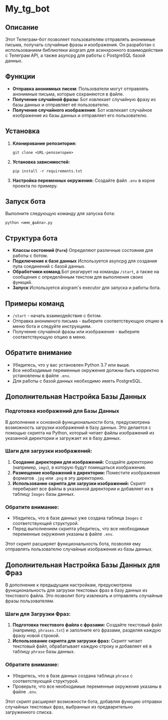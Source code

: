 # My_tg_bot

## Описание

Этот Телеграм-бот позволяет пользователям отправлять анонимные письма, получать случайные фразы и изображения. Он разработан с использованием библиотеки aiogram для асинхронного взаимодействия с Телеграм API, а также asyncpg для работы с PostgreSQL базой данных.

## Функции

- **Отправка анонимных писем**: Пользователи могут отправлять анонимные письма, которые сохраняются в файле.
- **Получение случайной фразы**: Бот извлекает случайную фразу из базы данных и отправляет её пользователю.
- **Получение случайного изображения**: Бот извлекает случайное изображение из базы данных и отправляет его пользователю.

## Установка

1. **Клонирование репозитория:**
    
    ```
    git clone <URL-репозитория>
    
    ```
    
2. **Установка зависимостей:**
    
    ```
    pip install -r requirements.txt
    
    ```
    
3. **Настройка переменных окружения:**
Создайте файл `.env` в корне проекта по примеру.

## Запуск бота

Выполните следующую команду для запуска бота:

```
python <имя_файла>.py

```

## Структура бота

- **Классы состояний (`Form`)**
Определяют различные состояния для работы с ботом.
- **Подключение к базе данных**
Используется asyncpg для создания пула соединений с базой данных.
- **Обработчики команд**
Бот реагирует на команды `/start`, а также на сообщения с определённым текстом для выполнения своих функций.
- **Запуск**
Используется aiogram's executor для запуска и работы бота.

## Примеры команд

- `/start` - начать взаимодействие с ботом.
- Отправка анонимного письма - выберите соответствующую опцию в меню бота и следуйте инструкциям.
- Получение случайной фразы или изображения - выберите соответствующую опцию в меню.


## Обратите внимание

- Убедитесь, что у вас установлен Python 3.7 или выше.
- Все необходимые переменные окружения должны быть корректно установлены в файле `.env`.
- Для работы с базой данных необходимо иметь PostgreSQL.


## Дополнительная Настройка Базы Данных

### Подготовка изображений для Базы Данных

В дополнение к основной функциональности бота, предусмотрена возможность загрузки изображений в базу данных. Это делается с помощью скрипта на Python, который читает файлы изображений из указанной директории и загружает их в базу данных.

### Шаги для загрузки изображений:

1. **Создание директории для изображений:**
Создайте директорию (например, `imgs`), в которую будут помещаться изображения.
2. **Размещение изображений в директории:**
Поместите изображения форматов `.jpg` или `.png` в эту директорию.
3. **Использование скрипта для загрузки изображений:**
Скрипт перебирает все файлы в указанной директории и добавляет их в таблицу `Images` базы данных.

### Обратите внимание:

- Убедитесь, что в базе данных уже создана таблица `Images` с соответствующей структурой.
- Перед выполнением скрипта убедитесь, что все необходимые переменные окружения указаны в файле `.env`.

Этот скрипт расширяет функциональность бота, позволяя ему отправлять пользователю случайные изображения из базы данных.


## Дополнительная Настройка Базы Данных для Фраз

В дополнение к предыдущим настройкам, предусмотрена функциональность для загрузки текстовых фраз в базу данных из текстового файла. Это позволит боту извлекать и отправлять случайные фразы пользователям.

### Шаги для Загрузки Фраз:

1. **Подготовка текстового файла с фразами:**
Создайте текстовый файл (например, `phrases.txt`) и заполните его фразами, разделяя каждую фразу новой строкой.
2. **Использование скрипта для загрузки фраз:**
Скрипт читает текстовый файл, обрабатывает каждую строку и добавляет её в таблицу `phrase` базы данных.

### Обратите внимание:

- Убедитесь, что в базе данных создана таблица `phrase` с соответствующей структурой.
- Проверьте, что все необходимые переменные окружения указаны в файле `.env`.

Этот скрипт расширяет возможности бота, добавляя функцию отправки случайных текстовых фраз, выбранных из предварительно загруженного списка.
